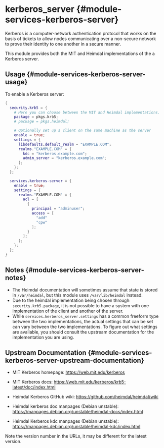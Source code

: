 # kerberos_server {#module-services-kerberos-server}

Kerberos is a computer-network authentication protocol that works on the basis of tickets to allow nodes communicating over a non-secure network to prove their identity to one another in a secure manner.

This module provides both the MIT and Heimdal implementations of the a Kerberos server.

## Usage {#module-services-kerberos-server-usage}

To enable a Kerberos server:

```nix
{
  security.krb5 = {
    # Here you can choose between the MIT and Heimdal implementations.
    package = pkgs.krb5;
    # package = pkgs.heimdal;

    # Optionally set up a client on the same machine as the server
    enable = true;
    settings = {
      libdefaults.default_realm = "EXAMPLE.COM";
      realms."EXAMPLE.COM" = {
        kdc = "kerberos.example.com";
        admin_server = "kerberos.example.com";
      };
    };
  };

  services.kerberos-server = {
    enable = true;
    settings = {
      realms."EXAMPLE.COM" = {
        acl = [
          {
            principal = "adminuser";
            access = [
              "add"
              "cpw"
            ];
          }
        ];
      };
    };
  };
}
```

## Notes {#module-services-kerberos-server-notes}

- The Heimdal documentation will sometimes assume that state is stored in `/var/heimdal`, but this module uses `/var/lib/heimdal` instead.
- Due to the heimdal implementation being chosen through `security.krb5.package`, it is not possible to have a system with one implementation of the client and another of the server.
- While `services.kerberos_server.settings` has a common freeform type between the two implementations, the actual settings that can be set can vary between the two implementations. To figure out what settings are available, you should consult the upstream documentation for the implementation you are using.

## Upstream Documentation {#module-services-kerberos-server-upstream-documentation}

- MIT Kerberos homepage: https://web.mit.edu/kerberos
- MIT Kerberos docs: https://web.mit.edu/kerberos/krb5-latest/doc/index.html

- Heimdal Kerberos GitHub wiki: https://github.com/heimdal/heimdal/wiki
- Heimdal kerberos doc manpages (Debian unstable): https://manpages.debian.org/unstable/heimdal-docs/index.html
- Heimdal Kerberos kdc manpages (Debian unstable): https://manpages.debian.org/unstable/heimdal-kdc/index.html

Note the version number in the URLs, it may be different for the latest version.
